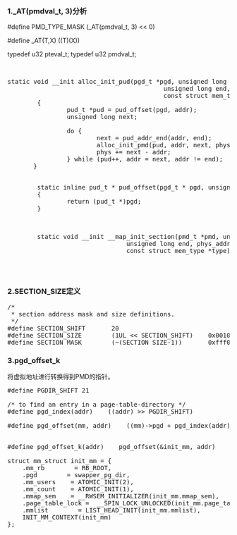 
### 1._AT(pmdval_t, 3)分析

#define PMD_TYPE_MASK		(_AT(pmdval_t, 3) << 0)

#define _AT(T,X)	((T)(X))

typedef u32 pteval_t;
typedef u32 pmdval_t;



<pre>


static void __init alloc_init_pud(pgd_t *pgd, unsigned long addr,                                                                                            │
                                          unsigned long end, phys_addr_t phys,                                                                                       │
                                          const struct mem_type *type)                                                                                               │
        {                                                                                                                                                            │
                pud_t *pud = pud_offset(pgd, addr);                                                                                                                  │
                unsigned long next;                                                                                                                                  │
                                                                                                                                                                     │
                do {                                                                                                                                                 │
                        next = pud_addr_end(addr, end);                                                                                                              │
                        alloc_init_pmd(pud, addr, next, phys, type);                                                                                                 │
                        phys += next - addr;                                                                                                                         │
                } while (pud++, addr = next, addr != end);                                                                                                           │
       }          


        static inline pud_t * pud_offset(pgd_t * pgd, unsigned long address)                                                                                         │
        {                                                                                                                                                            │
                return (pud_t *)pgd;                                                                                                                                 │
        }
        
        
        
        static void __init __map_init_section(pmd_t *pmd, unsigned long addr,                                                                                        │
                                unsigned long end, phys_addr_t phys,                                                                                                 │
                                const struct mem_type *type)    
   
   

</pre>

### 2.SECTION_SIZE定义

<pre>
/*
 * section address mask and size definitions.
 */
#define SECTION_SHIFT		20
#define SECTION_SIZE		(1UL << SECTION_SHIFT)    0x0010 0000
#define SECTION_MASK		(~(SECTION_SIZE-1))       0xfff0 0000
</pre>
### 3.pgd_offset_k

将虚拟地址进行转换得到PMD的指针。

<pre>
#define PGDIR_SHIFT 21

/* to find an entry in a page-table-directory */
#define pgd_index(addr)    ((addr) >> PGDIR_SHIFT)

#define pgd_offset(mm, addr)    ((mm)->pgd + pgd_index(addr))


#define pgd_offset_k(addr)    pgd_offset(&init_mm, addr)

struct mm_struct init_mm = {
    .mm_rb        = RB_ROOT,
    .pgd        = swapper_pg_dir,
    .mm_users    = ATOMIC_INIT(2),
    .mm_count    = ATOMIC_INIT(1),
    .mmap_sem    = __RWSEM_INITIALIZER(init_mm.mmap_sem),
    .page_table_lock =  __SPIN_LOCK_UNLOCKED(init_mm.page_table_lock),
    .mmlist        = LIST_HEAD_INIT(init_mm.mmlist),
    INIT_MM_CONTEXT(init_mm)
};
</pre>

